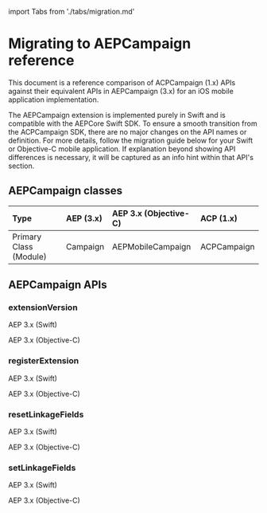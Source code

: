 import Tabs from './tabs/migration.md'

# Migrating to AEPCampaign reference

This document is a reference comparison of ACPCampaign (1.x) APIs against their equivalent APIs in AEPCampaign (3.x) for an iOS mobile application implementation.

The AEPCampaign extension is implemented purely in Swift and is compatible with the AEPCore Swift SDK. To ensure a smooth transition from the ACPCampaign SDK, there are no major changes on the API names or definition. For more details, follow the migration guide below for your Swift or Objective-C mobile application. If explanation beyond showing API differences is necessary, it will be captured as an info hint within that API's section.

## AEPCampaign classes

| Type | AEP (3.x) | AEP 3.x (Objective-C) | ACP (1.x) |
| :--- | :--- | :--- | :--- |
| Primary Class (Module) | Campaign | AEPMobileCampaign | ACPCampaign |

## AEPCampaign APIs

### extensionVersion

<TabsBlock orientation="horizontal" slots="heading, content" repeat="2"/>

AEP 3.x (Swift)

<Tabs query="platform=aep-swift&api=extension-version"/>

AEP 3.x (Objective-C)

<Tabs query="platform=aep-objc&api=extension-version"/>

### registerExtension

<TabsBlock orientation="horizontal" slots="heading, content" repeat="2"/>

AEP 3.x (Swift)

<Tabs query="platform=aep-swift&api=register-extension"/>

AEP 3.x (Objective-C)

<Tabs query="platform=aep-objc&api=register-extension"/>

### resetLinkageFields

<TabsBlock orientation="horizontal" slots="heading, content" repeat="2"/>

AEP 3.x (Swift)

<Tabs query="platform=aep-swift&api=reset-linkage-fields"/>

AEP 3.x (Objective-C)

<Tabs query="platform=aep-objc&api=reset-linkage-fields"/>

### setLinkageFields

<TabsBlock orientation="horizontal" slots="heading, content" repeat="2"/>

AEP 3.x (Swift)

<Tabs query="platform=aep-swift&api=set-linkage-fields"/>

AEP 3.x (Objective-C)

<Tabs query="platform=aep-objc&api=set-linkage-fields"/>
